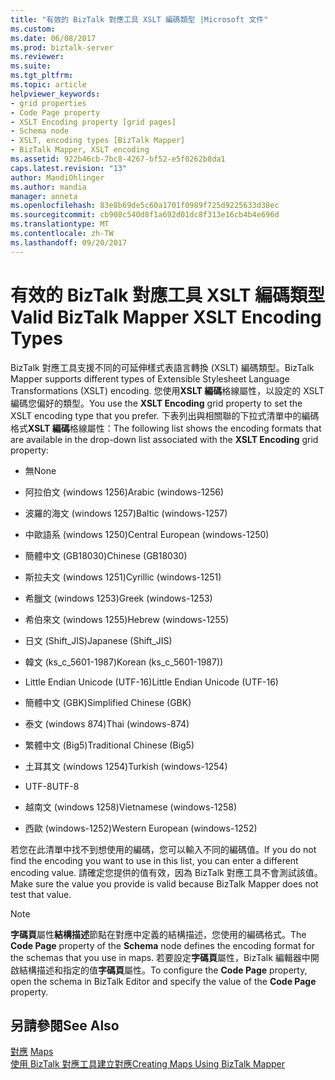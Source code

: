 ```yaml
---
title: "有效的 BizTalk 對應工具 XSLT 編碼類型 |Microsoft 文件"
ms.custom: 
ms.date: 06/08/2017
ms.prod: biztalk-server
ms.reviewer: 
ms.suite: 
ms.tgt_pltfrm: 
ms.topic: article
helpviewer_keywords:
- grid properties
- Code Page property
- XSLT Encoding property [grid pages]
- Schema node
- XSLT, encoding types [BizTalk Mapper]
- BizTalk Mapper, XSLT encoding
ms.assetid: 922b46cb-7bc8-4267-bf52-e5f0262b8da1
caps.latest.revision: "13"
author: MandiOhlinger
ms.author: mandia
manager: anneta
ms.openlocfilehash: 83e8b69de5c60a1701f0989f725d9225633d38ec
ms.sourcegitcommit: cb908c540d8f1a692d01dc8f313e16cb4b4e696d
ms.translationtype: MT
ms.contentlocale: zh-TW
ms.lasthandoff: 09/20/2017
---
```

# <a name="valid-biztalk-mapper-xslt-encoding-types"></a><span data-ttu-id="96357-102">有效的 BizTalk 對應工具 XSLT 編碼類型</span><span class="sxs-lookup"><span data-stu-id="96357-102">Valid BizTalk Mapper XSLT Encoding Types</span></span>
<span data-ttu-id="96357-103">BizTalk 對應工具支援不同的可延伸樣式表語言轉換 (XSLT) 編碼類型。</span><span class="sxs-lookup"><span data-stu-id="96357-103">BizTalk Mapper supports different types of Extensible Stylesheet Language Transformations (XSLT) encoding.</span></span> <span data-ttu-id="96357-104">您使用**XSLT 編碼**格線屬性，以設定的 XSLT 編碼您偏好的類型。</span><span class="sxs-lookup"><span data-stu-id="96357-104">You use the **XSLT Encoding** grid property to set the XSLT encoding type that you prefer.</span></span> <span data-ttu-id="96357-105">下表列出與相關聯的下拉式清單中的編碼格式**XSLT 編碼**格線屬性：</span><span class="sxs-lookup"><span data-stu-id="96357-105">The following list shows the encoding formats that are available in the drop-down list associated with the **XSLT Encoding** grid property:</span></span>  
  
-   <span data-ttu-id="96357-106">無</span><span class="sxs-lookup"><span data-stu-id="96357-106">None</span></span>  
  
-   <span data-ttu-id="96357-107">阿拉伯文 (windows 1256)</span><span class="sxs-lookup"><span data-stu-id="96357-107">Arabic (windows-1256)</span></span>  
  
-   <span data-ttu-id="96357-108">波羅的海文 (windows 1257)</span><span class="sxs-lookup"><span data-stu-id="96357-108">Baltic (windows-1257)</span></span>  
  
-   <span data-ttu-id="96357-109">中歐語系 (windows 1250)</span><span class="sxs-lookup"><span data-stu-id="96357-109">Central European (windows-1250)</span></span>  
  
-   <span data-ttu-id="96357-110">簡體中文 (GB18030)</span><span class="sxs-lookup"><span data-stu-id="96357-110">Chinese (GB18030)</span></span>  
  
-   <span data-ttu-id="96357-111">斯拉夫文 (windows 1251)</span><span class="sxs-lookup"><span data-stu-id="96357-111">Cyrillic (windows-1251)</span></span>  
  
-   <span data-ttu-id="96357-112">希臘文 (windows 1253)</span><span class="sxs-lookup"><span data-stu-id="96357-112">Greek (windows-1253)</span></span>  
  
-   <span data-ttu-id="96357-113">希伯來文 (windows 1255)</span><span class="sxs-lookup"><span data-stu-id="96357-113">Hebrew (windows-1255)</span></span>  
  
-   <span data-ttu-id="96357-114">日文 (Shift_JIS)</span><span class="sxs-lookup"><span data-stu-id="96357-114">Japanese (Shift_JIS)</span></span>  
  
-   <span data-ttu-id="96357-115">韓文 (ks_c_5601-1987)</span><span class="sxs-lookup"><span data-stu-id="96357-115">Korean (ks_c_5601-1987))</span></span>  
  
-   <span data-ttu-id="96357-116">Little Endian Unicode (UTF-16)</span><span class="sxs-lookup"><span data-stu-id="96357-116">Little Endian Unicode (UTF-16)</span></span>  
  
-   <span data-ttu-id="96357-117">簡體中文 (GBK)</span><span class="sxs-lookup"><span data-stu-id="96357-117">Simplified Chinese (GBK)</span></span>  
  
-   <span data-ttu-id="96357-118">泰文 (windows 874)</span><span class="sxs-lookup"><span data-stu-id="96357-118">Thai (windows-874)</span></span>  
  
-   <span data-ttu-id="96357-119">繁體中文 (Big5)</span><span class="sxs-lookup"><span data-stu-id="96357-119">Traditional Chinese (Big5)</span></span>  
  
-   <span data-ttu-id="96357-120">土耳其文 (windows 1254)</span><span class="sxs-lookup"><span data-stu-id="96357-120">Turkish (windows-1254)</span></span>  
  
-   <span data-ttu-id="96357-121">UTF-8</span><span class="sxs-lookup"><span data-stu-id="96357-121">UTF-8</span></span>  
  
-   <span data-ttu-id="96357-122">越南文 (windows 1258)</span><span class="sxs-lookup"><span data-stu-id="96357-122">Vietnamese (windows-1258)</span></span>  
  
-   <span data-ttu-id="96357-123">西歐 (windows-1252)</span><span class="sxs-lookup"><span data-stu-id="96357-123">Western European (windows-1252)</span></span>  
  
 <span data-ttu-id="96357-124">若您在此清單中找不到想使用的編碼，您可以輸入不同的編碼值。</span><span class="sxs-lookup"><span data-stu-id="96357-124">If you do not find the encoding you want to use in this list, you can enter a different encoding value.</span></span> <span data-ttu-id="96357-125">請確定您提供的值有效，因為 BizTalk 對應工具不會測試該值。</span><span class="sxs-lookup"><span data-stu-id="96357-125">Make sure the value you provide is valid because BizTalk Mapper does not test that value.</span></span>  
  
> [!NOTE]
>  <span data-ttu-id="96357-126">**字碼頁**屬性**結構描述**節點在對應中定義的結構描述，您使用的編碼格式。</span><span class="sxs-lookup"><span data-stu-id="96357-126">The **Code Page** property of the **Schema** node defines the encoding format for the schemas that you use in maps.</span></span> <span data-ttu-id="96357-127">若要設定**字碼頁**屬性，BizTalk 編輯器中開啟結構描述和指定的值**字碼頁**屬性。</span><span class="sxs-lookup"><span data-stu-id="96357-127">To configure the **Code Page** property, open the schema in BizTalk Editor and specify the value of the **Code Page** property.</span></span>  
  
## <a name="see-also"></a><span data-ttu-id="96357-128">另請參閱</span><span class="sxs-lookup"><span data-stu-id="96357-128">See Also</span></span>  
 <span data-ttu-id="96357-129">[對應](../core/maps.md) </span><span class="sxs-lookup"><span data-stu-id="96357-129">[Maps](../core/maps.md) </span></span>  
 [<span data-ttu-id="96357-130">使用 BizTalk 對應工具建立對應</span><span class="sxs-lookup"><span data-stu-id="96357-130">Creating Maps Using BizTalk Mapper</span></span>](../core/creating-maps-using-biztalk-mapper.md)